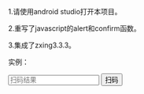1.请使用android studio打开本项目。  

2.重写了javascript的alert和confirm函数。   

3.集成了zxing3.3.3。  


实例：  

<script>  
function scan() {  
     android.doScan();  
}  
 
function setScanResult(result){  
     document.getElementById('result').value = result ;       
}  
</script>  
<input type='text' id='result' placeholder='扫码结果' Value=''>  
<button onclick='scan();'>扫码</button>  

